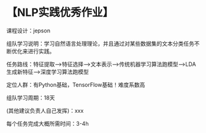 # 【NLP实践优秀作业】

课程设计：jepson

组队学习说明：学习自然语言处理理论，并且通过对某些数据集的文本分类任务不断优化来进行实践。

任务路线：特征提取—>特征选择—>文本表示—>传统机器学习算法跑模型—>LDA生成新特征—>深度学习算法跑模型

定位人群：有Python基础，TensorFlow基础！难度系数高

组队学习周期：18天

(其他建议负责人自己发挥)：xxx

每个任务完成大概所需时间：3-4h